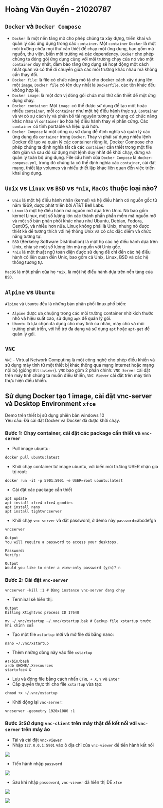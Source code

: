 <font size = "5">**Hoàng Văn Quyền - 21020787**</font>  

## `Docker` và `Docker Compose`
- `Docker` là một nền tảng mở cho phép chúng ta xây dựng, triển khai và quản lý các ứng dụng trong các `container`. Một `container` `Docker` là một môi trường chứa mọi thứ cần thiết để chạy một ứng dụng, bao gồm mã nguồn, thư viện, biến môi trường và các dependency. `Docker` cho phép chúng ta đóng gói ứng dụng cùng với môi trường chạy của nó vào một `container` duy nhất, đảm bảo rằng ứng dụng sẽ hoạt động một cách nhất quán và có thể di chuyển giữa các môi trường khác nhau mà không cần thay đổi.
- `Docker file`: là file có chức năng mô tả cho docker cách xây dựng lên một `image`, `Docker file` có tên duy nhất là `Dockerfile`, các tên khác đều không hợp lệ.
- `Docker image`: là một đơn vị đóng gói chứa mọi thứ cần thiết để một ứng dụng chạy.
- `Docker container`: Một `image `có thể được sử dụng để tạo một hoặc nhiều `container`, mỗi `container` như một hệ điều hành thực sự. `Container` và `VM` có sự cách ly và phân bổ tài nguyên tương tự nhưng có chức năng khác nhau vì `container` ảo hóa hệ điều hành thay vì phần cứng. Các `container` có tính portable và hiệu quả hơn.
- `Docker Compose` là một công cụ sử dụng để định nghĩa và quản lý các ứng dụng đa `container` trong `Docker`. Thay vì phải sử dụng nhiều lệnh Docker để tạo và quản lý các container riêng lẻ, Docker Compose cho phép chúng ta định nghĩa tất cả các `container` cần thiết trong một file đơn giản và sau đó sử dụng một lệnh duy nhất để khởi chạy, dừng và quản lý toàn bộ ứng dụng. File cấu hình của `Docker Compose` là `docker-compose.yml`, trong đó chúng ta có thể định nghĩa các `container`, cài đặt mạng, thiết lập volumes và nhiều thiết lập khác liên quan đến việc triển khai ứng dụng.
## `Unix` vs `Linux` vs `BSD` vs `*nix`, `MacOs` thuộc loại nào?
- `Unix` là một hệ điều hành nhân (kernel) và hệ điều hành có nguồn gốc từ năm 1969, được phát triển bởi AT&T Bell Labs.
- `Linux` là một hệ điều hành mã nguồn mở dựa trên Unix. Nó bao gồm kernel Linux, một số lượng lớn các thành phần phần mềm mã nguồn mở và một số bản phân phối khác nhau như Ubuntu, Debian, Fedora, CentOS, và nhiều hơn nữa. Linux không phải là Unix, nhưng nó được thiết kế để tương thích với hệ thống Unix và có các đặc điểm và chức năng tương tự.
- `BSD` (Berkeley Software Distribution) là một họ các hệ điều hành dựa trên Unix, chia sẻ một số lượng lớn mã nguồn với Unix gốc.
- `*nix` là một thuật ngữ toàn diện được sử dụng để chỉ đến các hệ điều hành có liên quan đến Unix, bao gồm cả Unix, Linux, BSD và các hệ thống tương tự.

`MacOS` là một phần của họ `*nix`, là một hệ điều hành dựa trên nền tảng của `BSD`.

## `Alpine` vs `Ubuntu`
`Alpine` và `Ubuntu` đều là những bản phân phối linux phổ biến:
- `Alpine` được ưa chuộng trong các môi trường container nhờ kích thước nhỏ và hiệu suất cao, sử dụng `apk` để quản lý gói.
- `Ubuntu` là lựa chọn đa dụng cho máy tính cá nhân, máy chủ và môi trường phát triển, với hỗ trợ đa dạng và sử dụng `apt` hoặc `apt-get` để quản lý gói.
## `VNC`
`VNC` - Virtual Network Computing là một công nghệ cho phép điều khiển và sử dụng máy tính từ một thiết bị khác thông qua mạng Internet hoặc mạng nội bộ (giống `Ultraviewr`). `VNC` bao gồm 2 phần chính: `VNC Server` cài đặt trên máy tính chúng ta muốn điều khiển, `VNC Viewer` cài đặt trên máy tính thực hiện điều khiển.

## Sử dụng Docker tạo 1 image, cài đặt vnc-server và Desktop Environment `xfce`
Demo trên thiết bị sử dụng phiên bản windows 10  
Yêu cầu: Đã cài đặt Docker và Docker đã được khởi chạy.  
### Bước 1: Chạy container, cài đặt các package cần thiết và `vnc-server`
- Pull image ubuntu:
```
docker pull ubuntu:latest
```
- Khởi chạy container từ image ubuntu, với biến môi trường USER nhận giá trị root:
```
docker run -it -p 5901:5901 -e USER=root ubuntu:latest
```

- Cài đặt các package cần thiết
```
apt update  
apt install xfce4 xfce4-goodies  
apt install nano
apt install tightvncserver
```
- Khởi chạy `vnc-server` và đặt password, ở demo này `password`=abcdefgh
```
vncserver
```

```
Output
You will require a password to access your desktops.

Password:
Verify:
```
```
Output
Would you like to enter a view-only password (y/n)? n
```
### Bước 2: Cài đặt `vnc-server`
```
vncserver -kill :1 # Dừng instance vnc-server đang chạy
```
- Terminal sẽ hiển thị:
```
Output
Killing Xtightvnc process ID 17648
```
```
mv ~/.vnc/xstartup ~/.vnc/xstartup.bak # Backup file xstartup trước khi chỉnh sửa
```
- Tạo một file `xstartup` mới và mở file đó bằng nano:
```
nano ~/.vnc/xstartup
```
- Thêm những dòng này vào file `xstartup`
```
#!/bin/bash
xrdb $HOME/.Xresources
startxfce4 &
```
- Lưu và đóng file bằng cách nhấn `CTRL + X`, `Y` và `Enter`
- Cấp quyền thực thi cho file `xstartup` vừa tạo:
```
chmod +x ~/.vnc/xstartup
```
- Khởi động lại `vnc-server`:
```
vncserver -geometry 1920x1080 :1
```
### Bước 3:Sử dụng `vnc-client` trên máy thật để kết nối với `vnc-server` trên máy ảo
- Tải và cài đặt [`vnc-viewer`](https://www.realvnc.com/en/connect/download/viewer/)
- Nhập `127.0.0.1:5901` vào ô địa chỉ của `vnc-viewer` để tiến hành kết nối  

![](image/startConnect.PNG)  

- Tiến hành nhập `password`  

![](image/password.PNG)  

- Sau khi nhập `passsword`, `vnc-viewer` đã hiển thị DE `xfce`    

![](image/success.PNG)

![](image/success2.PNG)

